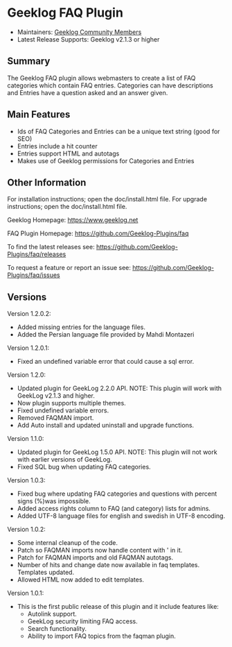 # Geeklog FAQ Plugin

* Maintainers: [Geeklog Community Members](https://github.com/Geeklog-Plugins/faq/graphs/contributors)
* Latest Release Supports: Geeklog v2.1.3 or higher

## Summary

The Geeklog FAQ plugin allows webmasters to create a list of FAQ categories which contain FAQ entries. Categories can have descriptions and Entries have a question asked and an answer given.

## Main Features

- Ids of FAQ Categories and Entries can be a unique text string (good for SEO)
- Entries include a hit counter
- Entries support HTML and autotags
- Makes use of Geeklog permissions for Categories and Entries

## Other Information

For installation instructions; open the doc/install.html file. For upgrade instructions; open the doc/install.html file.

Geeklog Homepage:
https://www.geeklog.net

FAQ Plugin Homepage:
https://github.com/Geeklog-Plugins/faq

To find the latest releases see:
https://github.com/Geeklog-Plugins/faq/releases

To request a feature or report an issue see: 
https://github.com/Geeklog-Plugins/faq/issues

## Versions

Version 1.2.0.2:
- Added missing entries for the language files.
- Added the Persian language file provided by Mahdi Montazeri

Version 1.2.0.1:
- Fixed an undefined variable error that could cause a sql error.

Version 1.2.0:
- Updated plugin for GeekLog 2.2.0 API. NOTE: This plugin will work with 
  GeekLog v2.1.3 and higher.
- Now plugin supports multiple themes.
- Fixed undefined variable errors.
- Removed FAQMAN import.
- Add Auto install and updated uninstall and upgrade functions.

Version 1.1.0:
- Updated plugin for GeekLog 1.5.0 API. NOTE: This plugin will not work with 
  earlier versions of GeekLog.
- Fixed SQL bug when updating FAQ categories.

Version 1.0.3:
- Fixed bug where updating FAQ categories and questions with percent 
  signs (%)was impossible.
- Added access rights column to FAQ (and category) lists for admins.
- Added UTF-8 language files for english and swedish in UTF-8 encoding.

Version 1.0.2:
- Some internal cleanup of the code.
- Patch so FAQMAN imports now handle content with ' in it.
- Patch for FAQMAN imports and old FAQMAN autotags.
- Number of hits and change date now available in faq templates.
  Templates updated.
- Allowed HTML now added to edit templates.

Version 1.0.1:
- This is the first public release of this plugin and it include 
  features like:
  - Autolink support.
  - GeekLog security limiting FAQ access.
  - Search functionality.
  - Ability to import FAQ topics from the faqman plugin.
